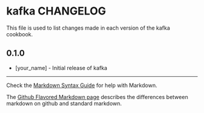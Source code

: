 kafka CHANGELOG
===============

This file is used to list changes made in each version of the kafka cookbook.

0.1.0
-----
- [your_name] - Initial release of kafka

- - -
Check the [Markdown Syntax Guide](http://daringfireball.net/projects/markdown/syntax) for help with Markdown.

The [Github Flavored Markdown page](http://github.github.com/github-flavored-markdown/) describes the differences between markdown on github and standard markdown.
